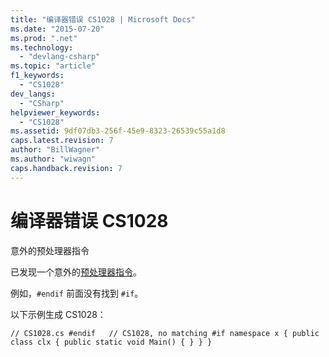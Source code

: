 ```yaml
---
title: "编译器错误 CS1028 | Microsoft Docs"
ms.date: "2015-07-20"
ms.prod: ".net"
ms.technology: 
  - "devlang-csharp"
ms.topic: "article"
f1_keywords: 
  - "CS1028"
dev_langs: 
  - "CSharp"
helpviewer_keywords: 
  - "CS1028"
ms.assetid: 9df07db3-256f-45e9-8323-26539c55a1d8
caps.latest.revision: 7
author: "BillWagner"
ms.author: "wiwagn"
caps.handback.revision: 7
---
```

# 编译器错误 CS1028
意外的预处理器指令  
  
 已发现一个意外的[预处理器指令](../../csharp/language-reference/preprocessor-directives/index.md)。  
  
 例如，`#endif` 前面没有找到 `#if`。  
  
 以下示例生成 CS1028：  
  
```  
// CS1028.cs #endif   // CS1028, no matching #if namespace x { public class clx { public static void Main() { } } }  
```